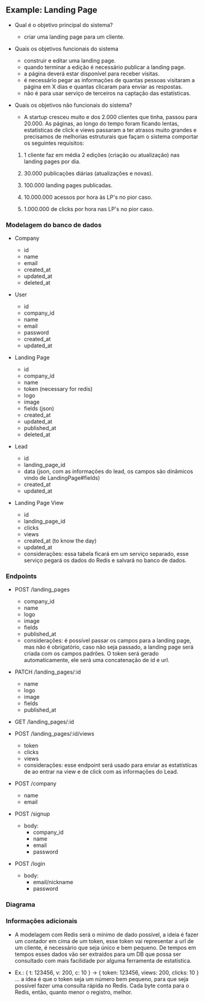 ## Example: Landing Page

- Qual é o objetivo principal do sistema?
  - criar uma landing page para um cliente.
  
- Quais os objetivos funcionais do sistema
  - construir e editar uma landing page.
  - quando terminar a edição é necessário publicar a landing page.
  - a página deverá estar disponível para receber visitas.
  - é necessário pegar as informações de quantas pessoas visitaram a página em X dias e quantas clicaram para enviar as respostas.
  - não é para usar serviço de terceiros na captação das estatísticas.
- Quais os objetivos não funcionais do sistema?
  - A startup cresceu muito e dos 2.000 clientes que tinha, passou para 20.000. As páginas, ao longo do tempo foram ficando lentas, estatísticas de click e views passaram a ter atrasos muito grandes e precisamos de melhorias estruturais que façam o sistema comportar os seguintes requisitos:

  1. 1 cliente faz em média 2 edições (criação ou atualização) nas landing pages por dia.

  2. 30.000 publicações diárias (atualizações e novas).

  3. 100.000 landing pages publicadas.
   
  4. 10.000.000 acessos por hora às LP's no pior caso.

  5. 1.000.000 de clicks por hora nas LP's no pior caso.


### Modelagem do banco de dados

- Company
  - id
  - name
  - email
  - created_at
  - updated_at
  - deleted_at

- User
  - id
  - company_id
  - name
  - email
  - password
  - created_at
  - updated_at

- Landing Page
  - id
  - company_id
  - name
  - token (necessary for redis)
  - logo
  - image
  - fields (json)
  - created_at
  - updated_at
  - published_at
  - deleted_at

- Lead
  - id
  - landing_page_id
  - data (json, com as informações do lead, os campos são dinâmicos vindo de LandingPage#fields)
  - created_at
  - updated_at

- Landing Page View
  - id
  - landing_page_id
  - clicks
  - views
  - created_at (to know the day)
  - updated_at
  - considerações: essa tabela ficará em um serviço separado, esse serviço pegará os dados do Redis e salvará no banco de dados.
   
### Endpoints

- POST /landing_pages
  - company_id
  - name
  - logo
  - image
  - fields
  - published_at
  - considerações: é possível passar os campos para a landing page, mas não é obrigatório, caso não seja passado, a landing page será criada com os campos padrões. O token será gerado automaticamente, ele será uma concatenação de id e url.

- PATCH /landing_pages/:id
  - name
  - logo
  - image
  - fields
  - published_at

- GET /landing_pages/:id

- POST /landing_pages/:id/views
  - token
  - clicks
  - views
  - considerações: esse endpoint será usado para enviar as estatísticas de ao entrar na view e de click com as informações do Lead.

- POST /company
  - name
  - email

- POST /signup
  - body:
    - company_id
    - name
    - email
    - password

- POST /login
  - body:
    - email/nickname
    - password 

### Diagrama


### Informações adicionais

- A modelagem com Redis será o mínimo de dado possível, a ideia é fazer um contador em cima de um token, esse token vai representar a url de um cliente, é necessário que seja único e bem pequeno. De tempos em tempos esses dados vão ser extraídos para um DB que possa ser consultado com mais facilidade por alguma ferramenta de estatística.

- Ex.: { t: 123456, v: 200, c: 10 } -> { token: 123456, views: 200, clicks: 10 } ... a idea é que o token seja um número bem pequeno, para que seja possível fazer uma consulta rápida no Redis. Cada byte conta para o Redis, então, quanto menor o registro, melhor.
